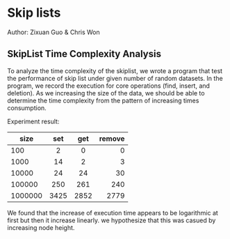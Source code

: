 # Skip lists
Author: Zixuan Guo & Chris Won

## SkipList Time Complexity Analysis
To analyze the time complexity of the skiplist, we wrote a program that test the performance of skip list under given number of random datasets. In the program, we record the execution for core operations (find, insert, and deletion). As we increasing the size of the data, we should be able to determine the time complexity from the pattern of increasing times consumption.

Experiment result:

| size     | set      | get   | remove |
| -------- |:--------:|:-----:| ------:|
| 100      | 2        | 0     | 0      |
| 1000     | 14       | 2     | 3      |
| 10000    | 24       | 24    | 30     |
| 100000   | 250      | 261   | 240    |
| 1000000  | 3425     | 2852  | 2779   |

We found that the increase of execution time appears to be logarithmic at first but then it increase linearly. we hypothesize that this was casued by increasing node height.
